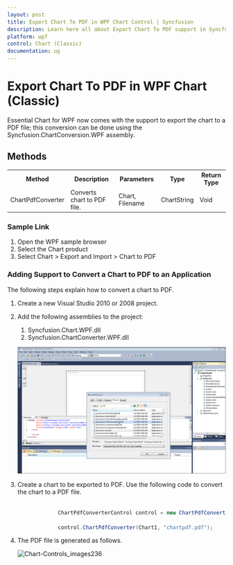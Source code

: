 ```yaml
---
layout: post
title: Export Chart To PDF in WPF Chart Control | Syncfusion
description: Learn here all about Export Chart To PDF support in Syncfusion WPF Chart (Classic) control, its elements and more.
platform: wpf
control: Chart (Classic)
documentation: ug
---
```

# Export Chart To PDF in WPF Chart (Classic)


Essential Chart for WPF now comes with the support to export the chart to a PDF file; this conversion can be done using the Syncfusion.ChartConversion.WPF assembly.

## Methods



<table>
<tr>
<th>
Method</th><th>
Description</th><th>
Parameters</th><th>
Type</th><th>
Return Type</th></tr>
<tr>
<td>
ChartPdfConverter</td><td>
Converts chart to PDF file.</td><td>
Chart, Filename </td><td>
ChartString</td><td>
Void</td></tr>
</table>

### Sample Link

1. Open the WPF sample browser
2. Select the Chart product
3. Select Chart > Export and Import > Chart to PDF



### Adding Support to Convert a Chart to PDF to an Application 

The following steps explain how to convert a chart to PDF.

1. Create a new Visual Studio 2010 or 2008 project.
2. Add the following assemblies to the project:
   1. Syncfusion.Chart.WPF.dll
   2. Syncfusion.ChartConverter.WPF.dll

   ![Chart-Controls_images235](Chart-Controls_images/Chart-Controls_img235.png)





3. Create a chart to be exported to PDF. Use the following code to convert the chart to a PDF file.

   ~~~ csharp

				ChartPdfConverterControl control = new ChartPdfConverterControl();

				control.ChartPdfConverter(Chart1, "chartpdf.pdf");
   ~~~
4. The PDF file is generated as follows.

   ![Chart-Controls_images236](Chart-Controls_images/Chart-Controls_img236.png)

